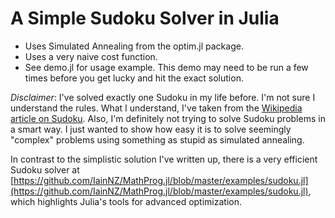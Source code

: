 # A Simple Sudoku Solver in Julia

* Uses Simulated Annealing from the optim.jl package.
* Uses a very naive cost function.
* See demo.jl for usage example. This demo may need to be run a few times before you get lucky and hit the exact solution.

_Disclaimer_: I've solved exactly one Sudoku in my life before. I'm not sure I understand the rules. What I understand, I've taken from the [Wikipedia article on Sudoku](http://en.wikipedia.org/wiki/Sudoku). Also, I'm definitely not trying to solve Sudoku problems in a smart way. I just wanted to show how easy it is to solve seemingly "complex" problems using something as stupid as simulated annealing.

In contrast to the simplistic solution I've written up, there is a very efficient Sudoku solver at [https://github.com/IainNZ/MathProg.jl/blob/master/examples/sudoku.jl](https://github.com/IainNZ/MathProg.jl/blob/master/examples/sudoku.jl), which highlights Julia's tools for advanced optimization.

